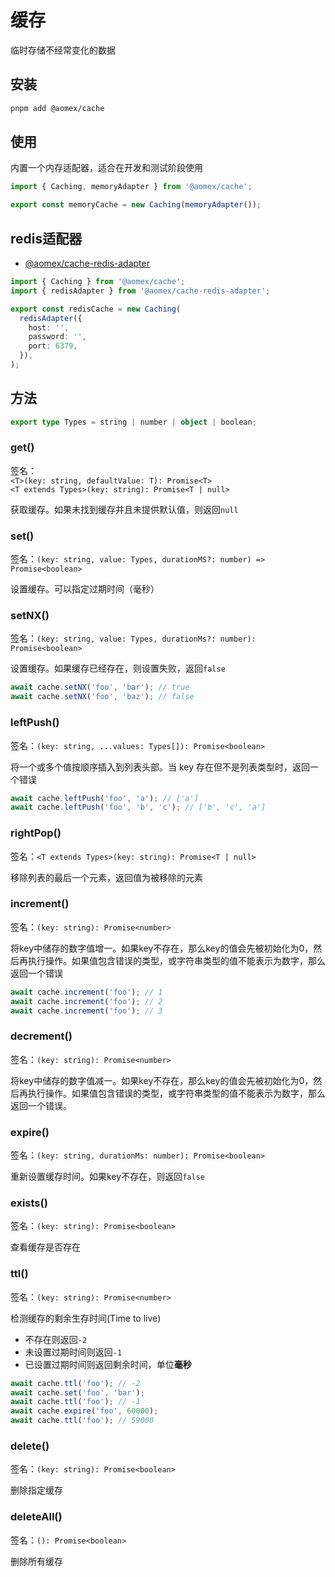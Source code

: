 # 缓存

临时存储不经常变化的数据

## 安装

```bash
pnpm add @aomex/cache
```

## 使用

内置一个内存适配器，适合在开发和测试阶段使用

```typescript
import { Caching, memoryAdapter } from '@aomex/cache';

export const memoryCache = new Caching(memoryAdapter());
```

## redis适配器

- [@aomex/cache-redis-adapter](https://www.npmjs.com/package/@aomex/cache-redis-adapter)

```typescript
import { Caching } from '@aomex/cache';
import { redisAdapter } from '@aomex/cache-redis-adapter';

export const redisCache = new Caching(
  redisAdapter({
    host: '',
    password: '',
    port: 6379,
  }),
);
```

## 方法

```typescript
export type Types = string | number | object | boolean;
```

### get()

签名：<br>`<T>(key: string, defaultValue: T): Promise<T>`
<br>`<T extends Types>(key: string): Promise<T | null>`

获取缓存。如果未找到缓存并且未提供默认值，则返回`null`

### set()

签名：`(key: string, value: Types, durationMS?: number) => Promise<boolean>`

设置缓存。可以指定过期时间（毫秒）

### setNX()

签名：`(key: string, value: Types, durationMs?: number): Promise<boolean>`

设置缓存。如果缓存已经存在，则设置失败，返回`false`

```typescript
await cache.setNX('foo', 'bar'); // true
await cache.setNX('foo', 'baz'); // false
```

### leftPush()

签名：`(key: string, ...values: Types[]): Promise<boolean>`

将一个或多个值按顺序插入到列表头部。当 key 存在但不是列表类型时，返回一个错误

```typescript
await cache.leftPush('foo', 'a'); // ['a']
await cache.leftPush('foo', 'b', 'c'); // ['b', 'c', 'a']
```

### rightPop()

签名：`<T extends Types>(key: string): Promise<T | null>`

移除列表的最后一个元素，返回值为被移除的元素

### increment()

签名：`(key: string): Promise<number>`

将key中储存的数字值增一。如果key不存在，那么key的值会先被初始化为0，然后再执行操作。如果值包含错误的类型，或字符串类型的值不能表示为数字，那么返回一个错误

```typescript
await cache.increment('foo'); // 1
await cache.increment('foo'); // 2
await cache.increment('foo'); // 3
```

### decrement()

签名：`(key: string): Promise<number>`

将key中储存的数字值减一。如果key不存在，那么key的值会先被初始化为0，然后再执行操作。如果值包含错误的类型，或字符串类型的值不能表示为数字，那么返回一个错误。

### expire()

签名：`(key: string, durationMs: number): Promise<boolean>`

重新设置缓存时间。如果key不存在，则返回`false`

### exists()

签名：`(key: string): Promise<boolean>`

查看缓存是否存在

### ttl()

签名：`(key: string): Promise<number>`

检测缓存的剩余生存时间(Time to live)

- 不存在则返回`-2`
- 未设置过期时间则返回`-1`
- 已设置过期时间则返回剩余时间，单位**毫秒**

```typescript
await cache.ttl('foo'); // -2
await cache.set('foo', 'bar');
await cache.ttl('foo'); // -1
await cache.expire('foo', 60000);
await cache.ttl('foo'); // 59000
```

### delete()

签名：`(key: string): Promise<boolean>`

删除指定缓存

### deleteAll()

签名：`(): Promise<boolean>`

删除所有缓存

```

```
